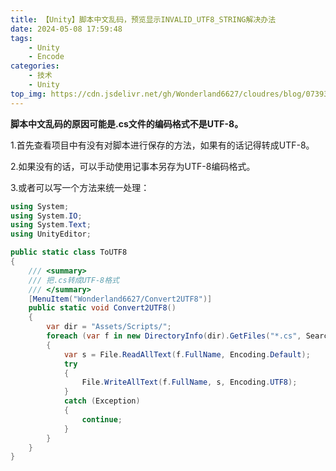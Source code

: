 ```yaml
---
title: 【Unity】脚本中文乱码，预览显示INVALID_UTF8_STRING解决办法
date: 2024-05-08 17:59:48
tags:
    - Unity
    - Encode
categories:
    - 技术
    - Unity
top_img: https://cdn.jsdelivr.net/gh/Wonderland6627/cloudres/blog/07393c4437cc5e0cb7589e9194807fedd2cd0a3c.jpg
---
```


**脚本中文乱码的原因可能是.cs文件的编码格式不是UTF-8。**

1.首先查看项目中有没有对脚本进行保存的方法，如果有的话记得转成UTF-8。

2.如果没有的话，可以手动使用记事本另存为UTF-8编码格式。

3.或者可以写一个方法来统一处理：

```csharp
using System;
using System.IO;
using System.Text;
using UnityEditor;

public static class ToUTF8
{
    /// <summary>
    /// 把.cs转成UTF-8格式
    /// </summary>
    [MenuItem("Wonderland6627/Convert2UTF8")]
    public static void Convert2UTF8()
    {
        var dir = "Assets/Scripts/";
        foreach (var f in new DirectoryInfo(dir).GetFiles("*.cs", SearchOption.AllDirectories))
        {
            var s = File.ReadAllText(f.FullName, Encoding.Default);
            try
            {
                File.WriteAllText(f.FullName, s, Encoding.UTF8);
            }
            catch (Exception)
            {
                continue;
            }
        }
    }
}
```
